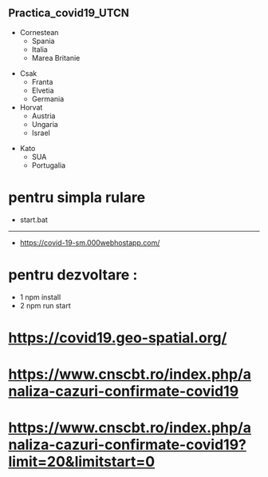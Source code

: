 ## Practica_covid19_UTCN

+ Cornestean
  - Spania
  - Italia
  - Marea Britanie 
- Csak
  - Franta
  - Elvetia
  - Germania 
- Horvat
  - Austria
  - Ungaria
  - Israel 
+ Kato
  - SUA
  - Portugalia

# pentru simpla rulare
+  start.bat
------------
+  https://covid-19-sm.000webhostapp.com/

# pentru dezvoltare : 
 
- 1 npm install
- 2 npm run start

# https://covid19.geo-spatial.org/

# https://www.cnscbt.ro/index.php/analiza-cazuri-confirmate-covid19

# https://www.cnscbt.ro/index.php/analiza-cazuri-confirmate-covid19?limit=20&limitstart=0
